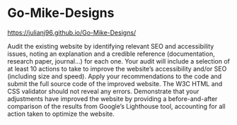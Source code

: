 # Go-Mike-Designs


https://julianj96.github.io/Go-Mike-Designs/


Audit the existing website by identifying relevant SEO and accessibility issues, noting an explanation and a credible reference (documentation, research paper, journal…) for each one. Your audit will include a selection of at least 10 actions to take to improve the website’s accessibility and/or SEO (including size and speed).
Apply your recommendations to the code and submit the full source code of the improved website. The W3C HTML and CSS validator should not reveal any errors. 
Demonstrate that your adjustments have improved the website by providing a before-and-after comparison of the results from Google’s Lighthouse tool, accounting for all action taken to optimize the website.
